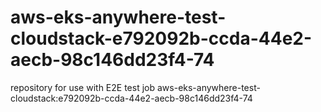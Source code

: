# aws-eks-anywhere-test-cloudstack-e792092b-ccda-44e2-aecb-98c146dd23f4-74
repository for use with E2E test job aws-eks-anywhere-test-cloudstack:e792092b-ccda-44e2-aecb-98c146dd23f4-74
